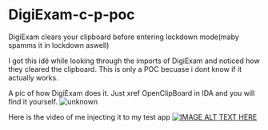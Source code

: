 # DigiExam-c-p-poc
DigiExam clears your clipboard before entering lockdown mode(maby spamms it in lockdown aswell)

I got this idé while looking through the imports of DigiExam and noticed how they cleared the clipboard.
This is only a POC becuase i dont know if it actually works. 

A pic of how DigiExam does it. Just xref OpenClipBoard in IDA and you will find it yourself.
![unknown](https://user-images.githubusercontent.com/66334947/193166957-b09349d2-07d5-4599-8d83-3ddc26e02a06.png)

Here is the video of me injecting it to my test app
[![IMAGE ALT TEXT HERE](https://cdn.discordapp.com/attachments/892418440298631238/1025209772317880470/unknown.png)](https://www.youtube.com/watch?v=ai4tsr4Rd3Y)
